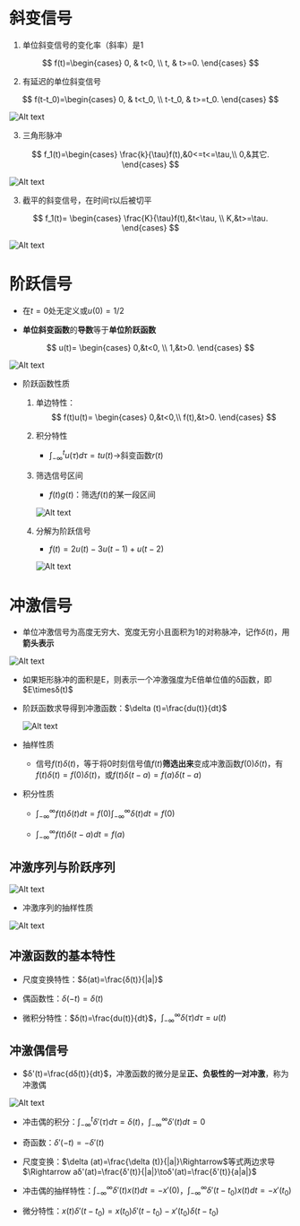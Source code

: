 # 斜变信号
1. 单位斜变信号的变化率（斜率）是1

$$
f(t)=\begin{cases}
    0, & t<0,  \\
    t, & t>=0.
\end{cases}
$$

2. 有延迟的单位斜变信号

$$
f(t-t_0)=\begin{cases}
    0, & t<t_0,  \\
    t-t_0, & t>=t_0.
\end{cases}
$$

![Alt text](image-142.png)    

3. 三角形脉冲

$$
f_1(t)=\begin{cases}
\frac{k}{\tau}f(t),&0<=t<=\tau,\\
0,&其它.
\end{cases}
$$

![Alt text](image-192.png)

3. 截平的斜变信号，在时间$\tau$以后被切平

$$
f_1(t)=
\begin{cases}
    \frac{K}{\tau}f(t),&t<\tau, \\
    K,&t>=\tau.
\end{cases}
$$

![Alt text](image-73.png)

# 阶跃信号
* 在$t=0$处无定义或$u(0)=1/2$

* **单位斜变函数**的**导数**等于**单位阶跃函数**

$$
u(t)=
\begin{cases}
    0,&t<0, \\
    1,&t>0.
\end{cases}
$$

![Alt text](image-146.png)     

* 阶跃函数性质
    1. 单边特性：
        $$
        f(t)u(t)=
        \begin{cases}
            0,&t<0,\\
            f(t),&t>0.
        \end{cases}
        $$

    2. 积分特性
        * $\int_{-\infty}^{t}u(\tau)d\tau=tu(t)\to$斜变函数$r(t)$
    
    3. 筛选信号区间
        * $f(t)g(t)$：筛选$f(t)$的某一段区间

        ![Alt text](image-75.png)

    4. 分解为阶跃信号
        * $f(t)=2u(t)-3u(t-1)+u(t-2)$

        ![Alt text](image-78.png)

# 冲激信号
* 单位冲激信号为高度无穷大、宽度无穷小且面积为1的对称脉冲，记作$\delta(t)$，用**箭头表示**

![Alt text](image-148.png)

* 如果矩形脉冲的面积是E，则表示一个冲激强度为E倍单位值的δ函数，即$E\timesδ(t)$

* 阶跃函数求导得到冲激函数：$\delta (t)=\frac{du(t)}{dt}$

    ![Alt text](image-288.png)

* 抽样性质
    * 信号$f(t)δ(t)$，等于将0时刻信号值$f(t)$**筛选出来**变成冲激函数$f(0)δ(t)$，有$f(t)δ(t)=f(0)δ(t)$，或$f(t)δ(t-a)=f(a)δ(t-a)$

* 积分性质
    * $\int_{-\infty}^{\infty}f(t)\delta (t)dt=f(0)\int_{-\infty}^{\infty}\delta(t)dt=f(0)$

    * $\int_{-\infty}^{\infty}f(t)\delta(t-a)dt=f(a)$

## 冲激序列与阶跃序列

![Alt text](image-290.png)

* 冲激序列的抽样性质

![Alt text](image-291.png)

## 冲激函数的基本特性
* 尺度变换特性：$δ(at)=\frac{δ(t)}{|a|}$

* 偶函数性：$δ(-t)=δ(t)$

* 微积分特性：$δ(t)=\frac{du(t)}{dt}$，$\int_{-\infty}^{\infty}δ(τ)dτ=u(t)$

## 冲激偶信号
* $δ'(t)=\frac{dδ(t)}{dt}$，冲激函数的微分是呈**正、负极性的一对冲激**，称为冲激偶

![Alt text](image-157.png)    

* 冲击偶的积分：$\int_{-∞}^{t}δ'(τ)dτ=δ(t)$，$\int_{-∞}^{∞}δ'(t)dt=0$

* 奇函数：$δ'(-t)=-δ'(t)$

* 尺度变换：$\delta (at)=\frac{\delta (t)}{|a|}\Rightarrow$等式两边求导$\Rightarrow aδ'(at)=\frac{δ'(t)}{|a|}\toδ'(at)=\frac{δ'(t)}{a|a|}$

* 冲击偶的抽样特性：$\int_{-∞}^{∞}δ'(t)x(t)dt=-x'(0)$，$\int_{-∞}^{∞}δ'(t-t_0)x(t)dt=-x'(t_0)$

* 微分特性：$x(t)δ'(t-t_0)=x(t_0)δ'(t-t_0)-x'(t_0)δ(t-t_0)$
